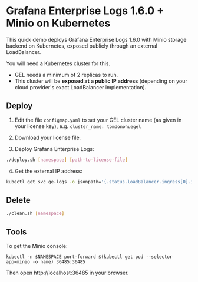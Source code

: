 # Grafana Enterprise Logs 1.6.0 + Minio on Kubernetes

This quick demo deploys Grafana Enterprise Logs 1.6.0 with Minio storage backend on Kubernetes, exposed publicly through an external LoadBalancer.

You will need a Kubernetes cluster for this.

- GEL needs a minimum of 2 replicas to run.
- This cluster will be **exposed at a public IP address** (depending on your cloud provider's exact LoadBalancer implementation).

## Deploy

1. Edit the file `configmap.yaml` to set your GEL cluster name (as given in your license key), e.g. `cluster_name: tomdonohuegel`

2. Download your license file.

3. Deploy Grafana Enterprise Logs:

```bash
./deploy.sh [namespace] [path-to-license-file]
```

4. Get the external IP address:

```bash
kubectl get svc ge-logs -o jsonpath='{.status.loadBalancer.ingress[0].ip}'
```


## Delete

```bash
./clean.sh [namespace]
```

## Tools

To get the Minio console:

```
kubectl -n $NAMESPACE port-forward $(kubectl get pod --selector app=minio -o name) 36485:36485
```

Then open http://localhost:36485 in your browser.

